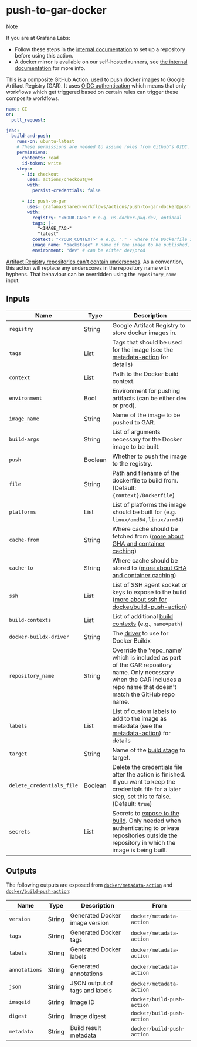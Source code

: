 # push-to-gar-docker

> [!NOTE]
> If you are at Grafana Labs:
>
> - Follow these steps in the [internal documentation](https://enghub.grafana-ops.net/docs/default/component/deployment-tools/platform/continuous-integration/google-artifact-registry/) to set up a repository before using this action.
> - A docker mirror is available on our self-hosted runners, see [the internal documentation](https://enghub.grafana-ops.net/docs/default/component/deployment-tools/platform/continuous-integration/#docker-caching-in-github-actions) for more info.

This is a composite GitHub Action, used to push docker images to Google Artifact Registry (GAR).
It uses [OIDC authentication](https://docs.github.com/en/actions/deployment/security-hardening-your-deployments/about-security-hardening-with-openid-connect)
which means that only workflows which get triggered based on certain rules can
trigger these composite workflows.

<!-- x-release-please-start-version -->

```yaml
name: CI
on:
  pull_request:

jobs:
  build-and-push:
    runs-on: ubuntu-latest
    # These permissions are needed to assume roles from Github's OIDC.
    permissions:
      contents: read
      id-token: write
    steps:
      - id: checkout
        uses: actions/checkout@v4
        with:
          persist-credentials: false

      - id: push-to-gar
        uses: grafana/shared-workflows/actions/push-to-gar-docker@push-to-gar-docker/v0.5.1
        with:
          registry: "<YOUR-GAR>" # e.g. us-docker.pkg.dev, optional
          tags: |-
            "<IMAGE_TAG>"
            "latest"
          context: "<YOUR_CONTEXT>" # e.g. "." - where the Dockerfile is
          image_name: "backstage" # name of the image to be published, required
          environment: "dev" # can be either dev/prod
```

<!-- x-release-please-end-version -->

[Artifact Registry repositories can't contain underscores][underscore-issue].
As a convention, this action will replace any underscores in the repository name
with hyphens. That behaviour can be overridden using the `repository_name`
input.

[underscore-issue]: https://issuetracker.google.com/issues/229159012

## Inputs

| Name                      | Type    | Description                                                                                                                                                                                      |
| ------------------------- | ------- | ------------------------------------------------------------------------------------------------------------------------------------------------------------------------------------------------ |
| `registry`                | String  | Google Artifact Registry to store docker images in.                                                                                                                                              |
| `tags`                    | List    | Tags that should be used for the image (see the [metadata-action][mda] for details)                                                                                                              |
| `context`                 | List    | Path to the Docker build context.                                                                                                                                                                |
| `environment`             | Bool    | Environment for pushing artifacts (can be either dev or prod).                                                                                                                                   |
| `image_name`              | String  | Name of the image to be pushed to GAR.                                                                                                                                                           |
| `build-args`              | String  | List of arguments necessary for the Docker image to be built.                                                                                                                                    |
| `push`                    | Boolean | Whether to push the image to the registry.                                                                                                                                                       |
| `file`                    | String  | Path and filename of the dockerfile to build from. (Default: `{context}/Dockerfile`)                                                                                                             |
| `platforms`               | List    | List of platforms the image should be built for (e.g. `linux/amd64,linux/arm64`)                                                                                                                 |
| `cache-from`              | String  | Where cache should be fetched from ([more about GHA and container caching](https://www.kenmuse.com/blog/implementing-docker-layer-caching-in-github-actions/))                                   |
| `cache-to`                | String  | Where cache should be stored to ([more about GHA and container caching](https://www.kenmuse.com/blog/implementing-docker-layer-caching-in-github-actions/))                                      |
| `ssh`                     | List    | List of SSH agent socket or keys to expose to the build ([more about ssh for docker/build-push-action](https://github.com/docker/build-push-action?tab=readme-ov-file#inputs))                   |
| `build-contexts`          | List    | List of additional [build contexts](https://github.com/docker/build-push-action?tab=readme-ov-file#inputs) (e.g., `name=path`)                                                                   |
| `docker-buildx-driver`    | String  | The [driver](https://github.com/docker/setup-buildx-action/tree/v3/?tab=readme-ov-file#customizing) to use for Docker Buildx                                                                     |
| `repository_name`         | String  | Override the 'repo_name' which is included as part of the GAR repository name. Only necessary when the GAR includes a repo name that doesn't match the GitHub repo name.                         |
| `labels`                  | List    | List of custom labels to add to the image as metadata (see the [metadata-action](https://github.com/docker/metadata-action?tab=readme-ov-file#inputs)) for details                               |
| `target`                  | String  | Name of the [build stage](https://docs.docker.com/build/building/multi-stage/) to target.                                                                                                        |
| `delete_credentials_file` | Boolean | Delete the credentials file after the action is finished. If you want to keep the credentials file for a later step, set this to false. (Default: `true`)                                        |
| `secrets`                 | List    | Secrets to [expose to the build](https://github.com/docker/build-push-action). Only needed when authenticating to private repositories outside the repository in which the image is being built. |

[mda]: https://github.com/docker/metadata-action?tab=readme-ov-file#tags-input

## Outputs

The following outputs are exposed from [`docker/metadata-action`](https://github.com/docker/metadata-action?tab=readme-ov-file#outputs) and [`docker/build-push-action`](https://github.com/docker/build-push-action?tab=readme-ov-file#outputs):

| Name          | Type   | Description                    | From                       |
| ------------- | ------ | ------------------------------ | -------------------------- |
| `version`     | String | Generated Docker image version | `docker/metadata-action`   |
| `tags`        | String | Generated Docker tags          | `docker/metadata-action`   |
| `labels`      | String | Generated Docker labels        | `docker/metadata-action`   |
| `annotations` | String | Generated annotations          | `docker/metadata-action`   |
| `json`        | String | JSON output of tags and labels | `docker/metadata-action`   |
| `imageid`     | String | Image ID                       | `docker/build-push-action` |
| `digest`      | String | Image digest                   | `docker/build-push-action` |
| `metadata`    | String | Build result metadata          | `docker/build-push-action` |
